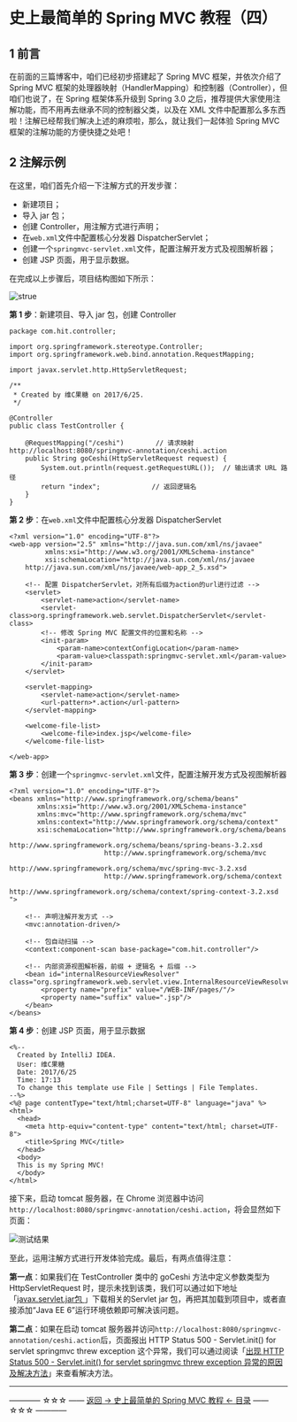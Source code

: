 # 史上最简单的 Spring MVC 教程（四）

1 前言
----

在前面的三篇博客中，咱们已经初步搭建起了 Spring MVC 框架，并依次介绍了 Spring MVC 框架的处理器映射（HandlerMapping）和控制器（Controller），但咱们也说了，在 Spring 框架体系升级到 Spring 3.0 之后，推荐提供大家使用注解功能，而不用再去继承不同的控制器父类，以及在 XML 文件中配置那么多东西啦！注解已经帮我们解决上述的麻烦啦，那么，就让我们一起体验 Spring MVC 框架的注解功能的方便快捷之处吧！

2 注解示例
------

在这里，咱们首先介绍一下注解方式的开发步骤：

 - 新建项目；
 - 导入 jar 包；
 - 创建 Controller，用注解方式进行声明；
 - 在`web.xml`文件中配置核心分发器 DispatcherServlet；
 - 创建一个`springmvc-servlet.xml`文件，配置注解开发方式及视图解析器；
 - 创建 JSP 页面，用于显示数据。

在完成以上步骤后，项目结构图如下所示：

![strue](http://img.blog.csdn.net/20170625173254002)

**第 1 步**：新建项目、导入 jar 包，创建 Controller

```
package com.hit.controller;

import org.springframework.stereotype.Controller;
import org.springframework.web.bind.annotation.RequestMapping;

import javax.servlet.http.HttpServletRequest;

/**
 * Created by 维C果糖 on 2017/6/25.
 */

@Controller
public class TestController {

    @RequestMapping("/ceshi")        // 请求映射 http://localhost:8080/springmvc-annotation/ceshi.action
    public String goCeshi(HttpServletRequest request) {
        System.out.println(request.getRequestURL());  // 输出请求 URL 路径
        return "index";             // 返回逻辑名
    }
}
```
**第 2 步**：在`web.xml`文件中配置核心分发器 DispatcherServlet

```
<?xml version="1.0" encoding="UTF-8"?>
<web-app version="2.5" xmlns="http://java.sun.com/xml/ns/javaee"
         xmlns:xsi="http://www.w3.org/2001/XMLSchema-instance"
         xsi:schemaLocation="http://java.sun.com/xml/ns/javaee
	http://java.sun.com/xml/ns/javaee/web-app_2_5.xsd">

    <!-- 配置 DispatcherServlet，对所有后缀为action的url进行过滤 -->
    <servlet>
        <servlet-name>action</servlet-name>
        <servlet-class>org.springframework.web.servlet.DispatcherServlet</servlet-class>
        <!-- 修改 Spring MVC 配置文件的位置和名称 -->
        <init-param>
            <param-name>contextConfigLocation</param-name>
            <param-value>classpath:springmvc-servlet.xml</param-value>
        </init-param>
    </servlet>
    
    <servlet-mapping>
        <servlet-name>action</servlet-name>
        <url-pattern>*.action</url-pattern>
    </servlet-mapping>
    
    <welcome-file-list> 
        <welcome-file>index.jsp</welcome-file>
    </welcome-file-list>

</web-app>
```
**第 3 步**：创建一个`springmvc-servlet.xml`文件，配置注解开发方式及视图解析器

```
<?xml version="1.0" encoding="UTF-8"?>
<beans xmlns="http://www.springframework.org/schema/beans"
       xmlns:xsi="http://www.w3.org/2001/XMLSchema-instance"
       xmlns:mvc="http://www.springframework.org/schema/mvc"
       xmlns:context="http://www.springframework.org/schema/context"
       xsi:schemaLocation="http://www.springframework.org/schema/beans
						http://www.springframework.org/schema/beans/spring-beans-3.2.xsd
						http://www.springframework.org/schema/mvc
						http://www.springframework.org/schema/mvc/spring-mvc-3.2.xsd
						http://www.springframework.org/schema/context
						http://www.springframework.org/schema/context/spring-context-3.2.xsd ">

    <!-- 声明注解开发方式 -->
    <mvc:annotation-driven/>

    <!-- 包自动扫描 -->
    <context:component-scan base-package="com.hit.controller"/>

    <!-- 内部资源视图解析器，前缀 + 逻辑名 + 后缀 -->
    <bean id="internalResourceViewResolver" class="org.springframework.web.servlet.view.InternalResourceViewResolver">
        <property name="prefix" value="/WEB-INF/pages/"/>
        <property name="suffix" value=".jsp"/>
    </bean>
</beans>
```
**第 4 步**：创建 JSP 页面，用于显示数据

```
<%--
  Created by IntelliJ IDEA.
  User: 维C果糖
  Date: 2017/6/25
  Time: 17:13
  To change this template use File | Settings | File Templates.
--%>
<%@ page contentType="text/html;charset=UTF-8" language="java" %>
<html>
  <head>
    <meta http-equiv="content-type" content="text/html; charset=UTF-8">
    <title>Spring MVC</title>
  </head>
  <body>
  This is my Spring MVC!
  </body>
</html>

```
接下来，启动 tomcat 服务器，在 Chrome 浏览器中访问`http://localhost:8080/springmvc-annotation/ceshi.action`，将会显然如下页面：

![测试结果](http://img.blog.csdn.net/20170126134547933)

至此，运用注解方式进行开发体验完成。最后，有两点值得注意：

**第一点**：如果我们在 TestController 类中的 goCeshi 方法中定义参数类型为 HttpServletRequest 时，提示未找到该类，我们可以通过如下地址「[javax.servlet.jar包  ](http://download.csdn.net/download/qq_35246620/9740045)」下载相关的Servlet jar 包，再把其加载到项目中，或者直接添加“Java EE 6”运行环境依赖即可解决该问题。

**第二点**：如果在启动 tomcat 服务器并访问`http://localhost:8080/springmvc-annotation/ceshi.action`后，页面报出  HTTP Status 500 - Servlet.init() for servlet springmvc threw exception 这个异常，我们可以通过阅读「[出现 HTTP Status 500 - Servlet.init() for servlet springmvc threw exception 异常的原因及解决方法](http://blog.csdn.net/qq_35246620/article/details/54745098)」来查看解决方法。

----------
———— ☆☆☆ —— [返回 -> 史上最简单的 Spring MVC 教程 <- 目录](https://github.com/guobinhit/springmvc-tutorial/blob/master/README.md) —— ☆☆☆ ————
